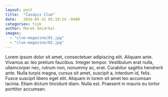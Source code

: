 ```yaml
---
layout: post
title:  "Časopis Clue"
date:   2016-05-31 05:10:14 -0400
categories: tisk
author: Marek Šmidrkal
images:
  - "clue-magazine/01.jpg"
  - "clue-magazine/02.jpg"
---
```

<p>Lorem ipsum dolor sit amet, consectetuer adipiscing elit. Aliquam ante. Vivamus ac leo pretium faucibus. Integer tempor. Vestibulum erat nulla, ullamcorper nec, rutrum non, nonummy ac, erat. Curabitur sagittis hendrerit ante. Nulla turpis magna, cursus sit amet, suscipit a, interdum id, felis. Fusce suscipit libero eget elit. Aliquam in lorem sit amet leo accumsan lacinia. Etiam dictum tincidunt diam. Nulla est. Praesent in mauris eu tortor porttitor accumsan.</p>

